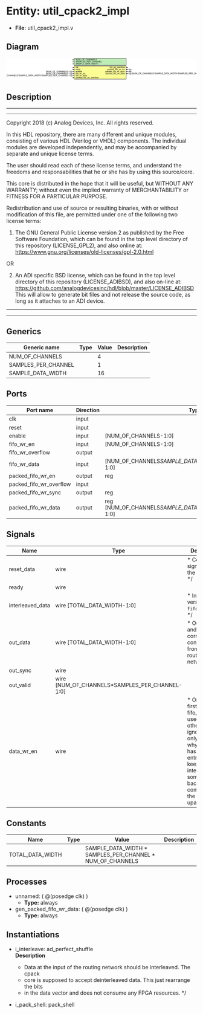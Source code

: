 # Entity: util_cpack2_impl

- **File**: util_cpack2_impl.v
## Diagram

![Diagram](util_cpack2_impl.svg "Diagram")
## Description

 ***************************************************************************
 ***************************************************************************
 Copyright 2018 (c) Analog Devices, Inc. All rights reserved.

 In this HDL repository, there are many different and unique modules, consisting
 of various HDL (Verilog or VHDL) components. The individual modules are
 developed independently, and may be accompanied by separate and unique license
 terms.

 The user should read each of these license terms, and understand the
 freedoms and responsabilities that he or she has by using this source/core.

 This core is distributed in the hope that it will be useful, but WITHOUT ANY
 WARRANTY; without even the implied warranty of MERCHANTABILITY or FITNESS FOR
 A PARTICULAR PURPOSE.

 Redistribution and use of source or resulting binaries, with or without modification
 of this file, are permitted under one of the following two license terms:

   1. The GNU General Public License version 2 as published by the
      Free Software Foundation, which can be found in the top level directory
      of this repository (LICENSE_GPL2), and also online at:
      <https://www.gnu.org/licenses/old-licenses/gpl-2.0.html>

 OR

   2. An ADI specific BSD license, which can be found in the top level directory
      of this repository (LICENSE_ADIBSD), and also on-line at:
      https://github.com/analogdevicesinc/hdl/blob/master/LICENSE_ADIBSD
      This will allow to generate bit files and not release the source code,
      as long as it attaches to an ADI device.

 ***************************************************************************
 ***************************************************************************

## Generics

| Generic name        | Type | Value | Description |
| ------------------- | ---- | ----- | ----------- |
| NUM_OF_CHANNELS     |      | 4     |             |
| SAMPLES_PER_CHANNEL |      | 1     |             |
| SAMPLE_DATA_WIDTH   |      | 16    |             |
## Ports

| Port name               | Direction | Type                                                            | Description |
| ----------------------- | --------- | --------------------------------------------------------------- | ----------- |
| clk                     | input     |                                                                 |             |
| reset                   | input     |                                                                 |             |
| enable                  | input     | [NUM_OF_CHANNELS-1:0]                                           |             |
| fifo_wr_en              | input     | [NUM_OF_CHANNELS-1:0]                                           |             |
| fifo_wr_overflow        | output    |                                                                 |             |
| fifo_wr_data            | input     | [NUM_OF_CHANNELS*SAMPLE_DATA_WIDTH*SAMPLES_PER_CHANNEL-1:0]     |             |
| packed_fifo_wr_en       | output    | reg                                                             |             |
| packed_fifo_wr_overflow | input     |                                                                 |             |
| packed_fifo_wr_sync     | output    | reg                                                             |             |
| packed_fifo_wr_data     | output    | reg [NUM_OF_CHANNELS*SAMPLE_DATA_WIDTH*SAMPLES_PER_CHANNEL-1:0] |             |
## Signals

| Name             | Type                                           | Description                                                                                                                                                                                                                   |
| ---------------- | ---------------------------------------------- | ----------------------------------------------------------------------------------------------------------------------------------------------------------------------------------------------------------------------------- |
| reset_data       | wire                                           |     * Control signals from the pack shell.    */                                                                                                                                                                              |
| ready            | wire                                           |                                                                                                                                                                                                                               |
| interleaved_data | wire [TOTAL_DATA_WIDTH-1:0]                    |     * Interleaved version of `fifo_wr_data`.    */                                                                                                                                                                            |
| out_data         | wire [TOTAL_DATA_WIDTH-1:0]                    |     * Output data and corresponding control signal from the routing network.    */                                                                                                                                            |
| out_sync         | wire                                           |                                                                                                                                                                                                                               |
| out_valid        | wire [NUM_OF_CHANNELS*SAMPLES_PER_CHANNEL-1:0] |                                                                                                                                                                                                                               |
| data_wr_en       | wire                                           |     * Only the first signal of fifo_rd_en is used. All others are ignored. The    * only reason why fifo_rd_en has multiple entries is to keep the interface    * somewhat backwards compatible to the previous upack.    */  |
## Constants

| Name             | Type | Value                                                     | Description |
| ---------------- | ---- | --------------------------------------------------------- | ----------- |
| TOTAL_DATA_WIDTH |      | SAMPLE_DATA_WIDTH * SAMPLES_PER_CHANNEL * NUM_OF_CHANNELS |             |
## Processes
- unnamed: ( @(posedge clk) )
  - **Type:** always
- gen_packed_fifo_wr_data: ( @(posedge clk) )
  - **Type:** always
## Instantiations

- i_interleave: ad_perfect_shuffle
</br>**Description**

   * Data at the input of the routing network should be interleaved. The cpack
   * core is supposed to accept deinterleaved data. This just rearrange the bits
   * in the data vector and does not consume any FPGA resources.
   */

- i_pack_shell: pack_shell
